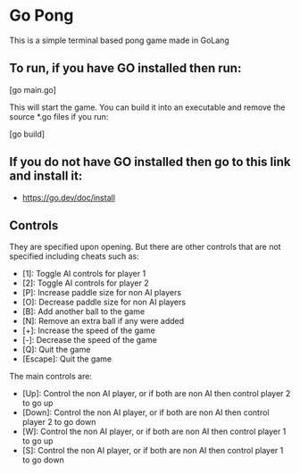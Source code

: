 # Go Pong

This is a simple terminal based pong game made in GoLang

## To run, if you have GO installed then run:

[go main.go]

This will start the game. You can build it into an executable and remove the source *.go files if you run:

[go build]

## If you do not have GO installed then go to this link and install it:

* https://go.dev/doc/install

## Controls

They are specified upon opening. But there are other controls that are not specified including cheats such as:

* [1]: Toggle AI controls for player 1
* [2]: Toggle AI controls for player 2
* [P]: Increase paddle size for non AI players
* [O]: Decrease paddle size for non AI players
* [B]: Add another ball to the game
* [N]: Remove an extra ball if any were added
* [+]: Increase the speed of the game
* [-]: Decrease the speed of the game
* [Q]: Quit the game
* [Escape]: Quit the game

The main controls are:
* [Up]: Control the non AI player, or if both are non AI then control player 2 to go up
* [Down]: Control the non AI player, or if both are non AI then control player 2 to go down
* [W]: Control the non AI player, or if both are non AI then control player 1 to go up
* [S]: Control the non AI player, or if both are non AI then control player 1 to go down
